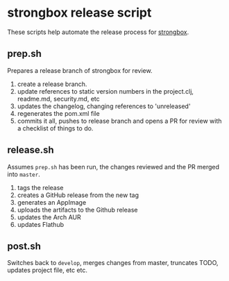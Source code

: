 # strongbox release script

These scripts help automate the release process for [strongbox](https://github.com/ogri-la/strongbox).

## prep.sh

Prepares a release branch of strongbox for review.

1. create a release branch.
2. update references to static version numbers in the project.clj, readme.md, security.md, etc
3. updates the changelog, changing references to 'unreleased'
4. regenerates the pom.xml file
5. commits it all, pushes to release branch and opens a PR for review with a checklist of things to do.

## release.sh

Assumes `prep.sh` has been run, the changes reviewed and the PR merged into `master`.

1. tags the release
2. creates a GitHub release from the new tag
3. generates an AppImage
3. uploads the artifacts to the Github release
4. updates the Arch AUR
5. updates Flathub

## post.sh

Switches back to `develop`, merges changes from master, truncates TODO, updates project file, etc etc.
